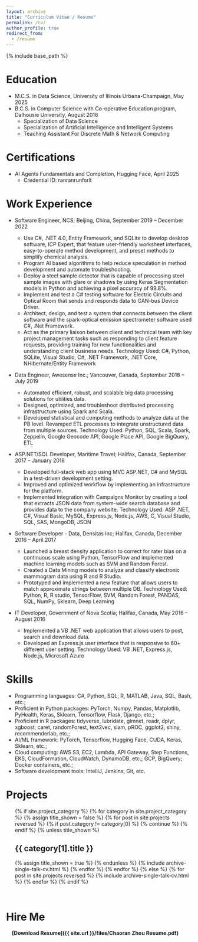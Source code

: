 ```yaml
---
layout: archive
title: "Curriculum Vitae / Resume"
permalink: /cv/
author_profile: true
redirect_from:
  - /resume
---
```


{% include base_path %}


Education
======
* M.C.S. in Data Science, University of Illinois Urbana-Champaign, May 2025
* B.C.S. in Computer Science with Co-operative Education program, Dalhousie University, August 2018
  * Specialization of Data Science
  * Specialization of Artificial Intelligence and Intelligent Systems
  * Teaching Assistant For Discrete Math & Network Computing


Certifications
======
* AI Agents Fundamentals and Completion, Hugging Face, April 2025
  * Credential ID: ranranrunforit


Work Experience
======
* Software Engineer, NCS; Beijing, China, September 2019 – December 2022
  * Use C#, .NET 4.0, Entity Framework, and SQLite to develop desktop software, ICP Expert, that feature user-friendly worksheet interfaces, easy-to-operate method development, and preset methods to simplify chemical analysis.
  * Program AI based algorithms to help reduce speculation in method development and automate troubleshooting.
  * Deploy a steel sample detector that is capable of processing steel sample images with glare or shadows by using Keras Segmentation models in Python and achieving a pixel accuracy of 99.8%.
  * Implement and test a C# testing software for Electric Circuits and Optical Room that sends and responds data to CAN-bus Device Driver.
  * Architect, design, and test a system that connects between the client software and the spark-optical emission spectrometer software used C#, .Net Framework.
  * Act as the primary liaison between client and technical team with key project management tasks such as responding to client feature requests, providing training for new functionalities and understanding client business needs.
Technology Used: C#, Python, SQLite, Visual Studio, C#, .NET Framework, .NET Core, NHibernate/Entity Framework

* Data Engineer, Awesense Inc.; Vancouver, Canada, September 2018 – July 2019
  * Automated efficient, robust, and scalable big data processing solutions for utilities data.
  * Designed, optimized, and troubleshoot distributed processing infrastructure using Spark and Scala.
  * Developed statistical and computing methods to analyze data at the PB level. Revamped ETL processes to integrate unstructured data from multiple sources.
Technology Used: Python, SQL, Scala, Spark, Zeppelin, Google Geocode API, Google Place API, Google BigQuery, ETL

* ASP.NET/SQL Developer, Maritime Travel; Halifax, Canada, September 2017 – January 2018
  * Developed full-stack web app using MVC ASP.NET, C# and MySQL in a test-driven development setting.
  * Improved and optimized workflow by implementing an infrastructure for the platform.
  * Implemented integration with Campaigns Monitor by creating a tool that extracts JSON data from system-wide search database and provides data to the company website.
Technology Used: ASP .NET, C#, Visual Basic, MySQL, Express.js, Node.js, AWS, C, Visual Studio, SQL, SAS, MongoDB, JSON
 
* Software Developer - Data, Densitas Inc; Halifax, Canada, December 2016 – April 2017
  * Launched a breast density application to correct for rater bias on a continuous scale using Python, TensorFlow and implemented machine learning models such as SVM and Random Forest.
  * Created a Data Mining models to analyze and classify electronic mammogram data using R and R Studio.
  * Prototyped and implemented a new feature that allows users to match approximate strings between multiple DB.
Technology Used: Python, R, R studio, TensorFlow, SVM, Random Forest, PANDAS, SQL, NumPy, Sklearn, Deep Learning

* IT Developer, Government of Nova Scotia; Halifax, Canada, May 2016 – August 2016
  * Implemented a VB .NET web application that allows users to post, search and download data.
  * Developed an Express.js user interface that is responsive to 60+ different user setting.
Technology Used: VB .NET, Express.js, Node.js, Microsoft Azure
  
Skills
======
* Programming languages: C#, Python, SQL, R, MATLAB, Java, SQL, Bash, etc.;
* Proficient in Python packages: PyTorch, Numpy, Pandas, Matplotlib, PyHealth, Keras, Sklearn, Tensorflow, Flask, Django, etc.;
* Proficient in R packages: tidyverse, lubridate, glmnet, readr, dplyr, xgboost, caret, randomForest, text2vec, slam, pROC, ggplot2,  shiny, recommenderlab, etc.;
* AI/ML framework: PyTorch, Tensorflow, Hugging Face, CUDA, Keras, Sklearn, etc.;
* Cloud computing: AWS S3, EC2, Lambda, API Gateway, Step Functions, EKS, CloudFormation, CloudWatch, DynamoDB, etc.; GCP, BigQuery; Docker containers, etc.;
* Software development tools: IntelliJ, Jenkins, Git, etc.

Projects
======
  <ul>{% if site.project_category %}
  {% for category in site.project_category  %}
    {% assign title_shown = false %}
    {% for post in site.projects reversed %}
      {% if post.category != category[0] %}
        {% continue %}
      {% endif %}
      {% unless title_shown %}
        <h2>{{ category[1].title }}</h2>
        {% assign title_shown = true %}
      {% endunless %}
      {% include archive-single-talk-cv.html %}
    {% endfor %}
  {% endfor %}
{% else %}
  {% for post in site.projects reversed %}
    {% include archive-single-talk-cv.html %}
  {% endfor %}
{% endif %}</ul>

<!---
Projects
======
  <ul>{% for post in site.projects reversed %}
    {% include archive-single-talk-cv.html %}
  {% endfor %}</ul>

Python
======
  <ul>{% for post in site.python reversed %}
    {% include archive-single-talk-cv.html  %}
  {% endfor %}</ul>
  
R shiny
======
  <ul>{% for post in site.rshiny reversed %}
    {% include archive-single-cv.html %}
  {% endfor %}</ul>

-->
<br/>

Hire Me
======
&nbsp; <i class="fa fa-file-download"></i> &nbsp; **[Download Resume]({{ site.url }}/files/Chaoran Zhou Resume.pdf)**
